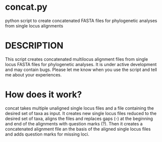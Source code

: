 concat.py
=========

python script to create concatenated FASTA files for phylogenetic analyses from single locus alignments


DESCRIPTION
===========

This script creates concatenated multilocus alignment files from single locus FASTA files for phylogenetic analyses.
It is under active development and may contain bugs. Please let me know when you use the script and tell me about your experiences.

How does it work?
================

concat takes multiple unaligned single locus files and a file containing the desired set of taxa as input.
It creates new single locus files reduced to the desired set of taxa, aligns the files and replaces gaps (-) at the beginning
and end of the alignments with question marks (?). Then it creates a concatenated alignment file an the basis of the aligned
single locus files and adds question marks for missing loci.

